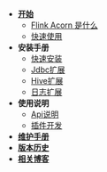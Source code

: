 - [**开始**](#/README)
    - [Flink Acorn 是什么](_homepage.md)
    - [快速使用](/zh-cn/start/快速使用.md)
- **安装手册**
    - [快速安装](/zh-cn/install/快速安装.md)
    - [Jdbc扩展](/zh-cn/install/Jdbc扩展.md)
    - [Hive扩展](/zh-cn/install/Hive扩展.md)
    - [日志扩展](/zh-cn/install/日志扩展.md)
- **使用说明**
    - [Api说明](/zh-cn/reference/Api说明.md)
    - [插件开发](/zh-cn/reference/插件开发.md)
- [**维护手册**](/zh-cn/contributing.md)
- [**版本历史**](/zh-cn/changelog.md)
- [**相关博客**](/zh-cn/blogs.md)
  
